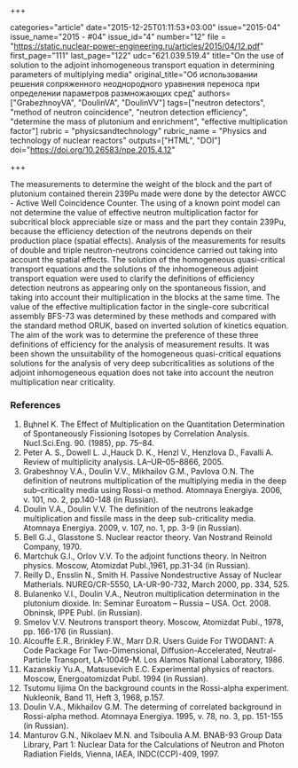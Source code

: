 +++

categories="article"
date="2015-12-25T01:11:53+03:00"
issue="2015-04"
issue_name="2015 - #04"
issue_id="4"
number="12"
file = "https://static.nuclear-power-engineering.ru/articles/2015/04/12.pdf"
first_page="111"
last_page="122"
udc="621.039.519.4"
title="On the use of solution to the adjoint inhomogeneous transport equation in determining parameters of multiplying media"
original_title="Об использовании решения сопряженного неоднородного уравнения переноса при определении параметров размножающих сред"
authors=["GrabezhnoyVA", "DoulinVA", "DoulinVV"]
tags=["neutron detectors", "method of neutron coincidence", "neutron detection efficiency", "determine the mass of plutonium and enrichment", "effective multiplication factor"]
rubric = "physicsandtechnology"
rubric_name = "Physics and technology of nuclear reactors"
outputs=["HTML", "DOI"]
doi="https://doi.org/10.26583/npe.2015.4.12"

+++

The measurements to determine the weight of the block and the part of plutonium contained therein 239Pu made were done by the detector AWCC - Active Well Coincidence Counter. The using of a known point model can not determine the value of effective neutron multiplication factor for subcritical block appreciable size or mass and the part they contain 239Pu, because the efficiency detection of the neutrons depends on their production place (spatial effects). Analysis of the measurements for results of double and triple neutron-neutrons coincidence carried out taking into account the spatial effects. The solution of the homogeneous quasi-critical transport equations and the solutions of the inhomogeneous adjoint transport equation were used to clarify the definitions of efficiency detection neutrons as appearing only on the spontaneous fission, and taking into account their multiplication in the blocks at the same time. The value of the effective multiplication factor in the single-core subcritical assembly BFS-73 was determined by these methods and compared with the standard method ORUK, based on inverted solution of kinetics equation. The aim of the work was to determine the preference of these three definitions of efficiency for the analysis of measurement results. It was been shown the unsuitability of the homogeneous quasi-critical equations solutions for the analysis of very deep subcriticalities as solutions of the adjoint inhomogeneous equation does not take into account the neutron multiplication near criticality.

### References

1. Bцhnel K. The Effect of Multiplication on the Quantitation Determination of Spontaneously Fissioning Isotopes by Correlation Analysis. Nucl.Sci.Eng. 90. (1985), pр. 75–84.
2. Peter A. S., Dowell L. J.,Hauck D. K., Henzl V., Henzlova D., Favalli A. Review of multiplicity analysis. LA–UR–05–8866, 2005.
3. Grabeshnoy V.A., Doulin V.V., Mikhailov G.M., Pavlova O.N. The definition of neutrons multiplication of the multiplying media in the deep sub–criticality media using Rossi-α method. Atomnaya Energiya. 2006, v. 101, no. 2, pp.140-148 (in Russian).
4. Doulin V.A., Doulin V.V. The definition of the neutrons leakadge multiplication and fissile mass in the deep sub-criticality media. Atomnaya Energiya. 2009, v. 107, no. 1, pp. 3-9 (in Russian).
5. Bell G.J., Glasstone S. Nuclear reactor theory. Van Nostrand Reinold Company, 1970.
6. Martchuk G.I., Orlov V.V. To the adjoint functions theory. In Neitron physics. Moscow, Atomizdat Publ.,1961, pp.31-34 (in Russian).
7. Reilly D., Ensslin N., Smith H. Passive Nondestructive Assay of Nuclear Matherials. NUREG/CR-5550, LA-UR-90-732, March 2000, pp. 334, 525.
8. Bulanenko V.I., Doulin V.A., Neutron multiplication determination in the plutonium dioxide. In: Seminar Euroatom – Russia – USA. Oct. 2008. Obninsk, IPPE Publ. (in Russian).
9. Smelov V.V. Neutrons transport theory. Moscow, Atomizdat Publ., 1978, pp. 166-176 (in Russian).
10. Alcouffe E.R., Brinkley F.W., Marr D.R. Users Guide For TWODANT: A Code Package For Two-Dimensional, Diffusion-Accelerated, Neutral-Particle Transport, LA-10049-M. Los Alamos National Laboratory, 1986.
11. Kazanskiy Yu.A., Matsusevich E.C. Experimental physics of reactors. Moscow, Energoatomizdat Publ. 1994 (in Russian).
12. Tsutomu Iijima On the background counts in the Rossi-alpha experiment. Nukleonik, Band 11, Heft 3, 1968, p.157.
13. Doulin V.A., Mikhailov G.M. The determing of correlated background in Rossi-alpha method. Atomnaya Energiya. 1995, v. 78, no. 3, pp. 151-155 (in Russian).
14. Manturov G.N., Nikolaev M.N. and Tsiboulia A.M. BNAB-93 Group Data Library, Part 1: Nuclear Data for the Calculations of Neutron and Photon Radiation Fields, Vienna, IAEA, INDC(CCP)-409, 1997.